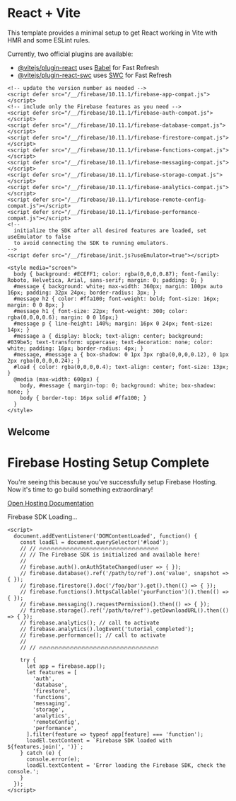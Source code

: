 # React + Vite

This template provides a minimal setup to get React working in Vite with HMR and some ESLint rules.

Currently, two official plugins are available:

- [@vitejs/plugin-react](https://github.com/vitejs/vite-plugin-react/blob/main/packages/plugin-react/README.md) uses [Babel](https://babeljs.io/) for Fast Refresh
- [@vitejs/plugin-react-swc](https://github.com/vitejs/vite-plugin-react-swc) uses [SWC](https://swc.rs/) for Fast Refresh




<!DOCTYPE html>
<html>
  <head>
    <meta charset="utf-8">
    <meta name="viewport" content="width=device-width, initial-scale=1">
    <title>Welcome to Firebase Hosting</title>

    <!-- update the version number as needed -->
    <script defer src="/__/firebase/10.11.1/firebase-app-compat.js"></script>
    <!-- include only the Firebase features as you need -->
    <script defer src="/__/firebase/10.11.1/firebase-auth-compat.js"></script>
    <script defer src="/__/firebase/10.11.1/firebase-database-compat.js"></script>
    <script defer src="/__/firebase/10.11.1/firebase-firestore-compat.js"></script>
    <script defer src="/__/firebase/10.11.1/firebase-functions-compat.js"></script>
    <script defer src="/__/firebase/10.11.1/firebase-messaging-compat.js"></script>
    <script defer src="/__/firebase/10.11.1/firebase-storage-compat.js"></script>
    <script defer src="/__/firebase/10.11.1/firebase-analytics-compat.js"></script>
    <script defer src="/__/firebase/10.11.1/firebase-remote-config-compat.js"></script>
    <script defer src="/__/firebase/10.11.1/firebase-performance-compat.js"></script>
    <!-- 
      initialize the SDK after all desired features are loaded, set useEmulator to false
      to avoid connecting the SDK to running emulators.
    -->
    <script defer src="/__/firebase/init.js?useEmulator=true"></script>

    <style media="screen">
      body { background: #ECEFF1; color: rgba(0,0,0,0.87); font-family: Roboto, Helvetica, Arial, sans-serif; margin: 0; padding: 0; }
      #message { background: white; max-width: 360px; margin: 100px auto 16px; padding: 32px 24px; border-radius: 3px; }
      #message h2 { color: #ffa100; font-weight: bold; font-size: 16px; margin: 0 0 8px; }
      #message h1 { font-size: 22px; font-weight: 300; color: rgba(0,0,0,0.6); margin: 0 0 16px;}
      #message p { line-height: 140%; margin: 16px 0 24px; font-size: 14px; }
      #message a { display: block; text-align: center; background: #039be5; text-transform: uppercase; text-decoration: none; color: white; padding: 16px; border-radius: 4px; }
      #message, #message a { box-shadow: 0 1px 3px rgba(0,0,0,0.12), 0 1px 2px rgba(0,0,0,0.24); }
      #load { color: rgba(0,0,0,0.4); text-align: center; font-size: 13px; }
      @media (max-width: 600px) {
        body, #message { margin-top: 0; background: white; box-shadow: none; }
        body { border-top: 16px solid #ffa100; }
      }
    </style>
  </head>
  <body>
    <div id="message">
      <h2>Welcome</h2>
      <h1>Firebase Hosting Setup Complete</h1>
      <p>You're seeing this because you've successfully setup Firebase Hosting. Now it's time to go build something extraordinary!</p>
      <a target="_blank" href="https://firebase.google.com/docs/hosting/">Open Hosting Documentation</a>
    </div>
    <p id="load">Firebase SDK Loading&hellip;</p>

    <script>
      document.addEventListener('DOMContentLoaded', function() {
        const loadEl = document.querySelector('#load');
        // // 🔥🔥🔥🔥🔥🔥🔥🔥🔥🔥🔥🔥🔥🔥🔥🔥🔥🔥🔥🔥🔥🔥🔥🔥🔥🔥🔥🔥🔥🔥🔥
        // // The Firebase SDK is initialized and available here!
        //
        // firebase.auth().onAuthStateChanged(user => { });
        // firebase.database().ref('/path/to/ref').on('value', snapshot => { });
        // firebase.firestore().doc('/foo/bar').get().then(() => { });
        // firebase.functions().httpsCallable('yourFunction')().then(() => { });
        // firebase.messaging().requestPermission().then(() => { });
        // firebase.storage().ref('/path/to/ref').getDownloadURL().then(() => { });
        // firebase.analytics(); // call to activate
        // firebase.analytics().logEvent('tutorial_completed');
        // firebase.performance(); // call to activate
        //
        // // 🔥🔥🔥🔥🔥🔥🔥🔥🔥🔥🔥🔥🔥🔥🔥🔥🔥🔥🔥🔥🔥🔥🔥🔥🔥🔥🔥🔥🔥🔥🔥

        try {
          let app = firebase.app();
          let features = [
            'auth', 
            'database', 
            'firestore',
            'functions',
            'messaging', 
            'storage', 
            'analytics', 
            'remoteConfig',
            'performance',
          ].filter(feature => typeof app[feature] === 'function');
          loadEl.textContent = `Firebase SDK loaded with ${features.join(', ')}`;
        } catch (e) {
          console.error(e);
          loadEl.textContent = 'Error loading the Firebase SDK, check the console.';
        }
      });
    </script>
  </body>
</html>
